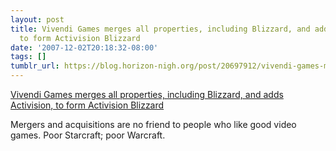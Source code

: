 ```yaml
---
layout: post
title: Vivendi Games merges all properties, including Blizzard, and adds Activision,
  to form Activision Blizzard
date: '2007-12-02T20:18:32-08:00'
tags: []
tumblr_url: https://blog.horizon-nigh.org/post/20697912/vivendi-games-merges-all-properties-including
---
```

[Vivendi Games merges all properties, including Blizzard, and adds Activision, to form Activision Blizzard](http://www.blizzard.com/press/071202.shtml)  

Mergers and acquisitions are no friend to people who like good video games. Poor Starcraft; poor Warcraft.

